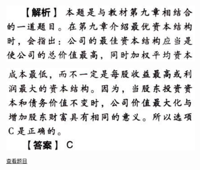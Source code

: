 ![](c73b0161bae83e75b288a5cb01b55ff2.png)

![](a9b386b8b010a9bff5850dc6a680ca0f.png)

[查看题目](../C01财务管理基本原理.本章真题.md#1-题目)

